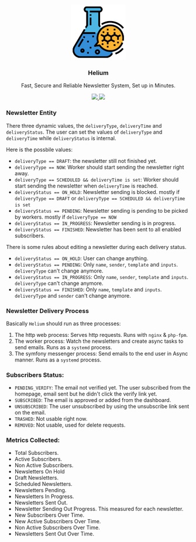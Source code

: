 <p align="center">
    <img alt="Logo" src="/public/static/logo.png?v=1.0.0" width="150" />
    <h3 align="center">Helium</h3>
    <p align="center">Fast, Secure and Reliable Newsletter System, Set up in Minutes.</p>
    <p align="center">
        <a href="https://github.com/ionsio/Helium/actions/workflows/php.yml">
            <img src="https://github.com/ionsio/Helium/actions/workflows/php.yml/badge.svg">
        </a>
        <a href="https://github.com/ionsio/Helium/blob/master/LICENSE">
            <img src="https://img.shields.io/badge/LICENSE-MIT-orange.svg">
        </a>
    </p>
</p>


### Newsletter Entity

There three dynamic values, the `deliveryType`, `deliveryTime` and `deliveryStatus`. The user can set the values of `deliveryType` and `deliveryTime` while `deliveryStatus` is internal.

Here is the possbile values:

- `deliveryType == DRAFT`: the newsletter still not finished yet.
- `deliveryType == NOW`: Worker should start sending the newsletter right away.
- `deliveryType == SCHEDULED && deliveryTime is set`: Worker should start sending the newsletter when `deliveryTime` is reached.
- `deliveryStatus == ON_HOLD`: Newsletter sending is blocked. mostly if `deliveryType == DRAFT` or `deliveryType == SCHEDULED && deliveryTime is set`
- `deliveryStatus == PENDING`: Newsletter sending is pending to be picked by workers. mostly if `deliveryType == NOW`
- `deliveryStatus == IN_PROGRESS`: Newsletter sending is in progress.
- `deliveryStatus == FINISHED`: Newsletter has been sent to all enabled subscribers.


There is some rules about editing a newsletter during each delivery status.

- `deliveryStatus == ON_HOLD`: User can change anything.
- `deliveryStatus == PENDING`: Only `name`, `sender`, `template` and `inputs`. `deliveryType` can't change anymore.
- `deliveryStatus == IN_PROGRESS`: Only `name`, `sender`, `template` and `inputs`. `deliveryType` can't change anymore.
- `deliveryStatus == FINISHED`: Only `name`, `template` and `inputs`. `deliveryType` and `sender` can't change anymore.


### Newsletter Delivery Process

Basically `Helium` should run as three processes:

1. The http web process: Serves http requests. Runs with `nginx` & `php-fpm`.
2. The worker process: Watch the newsletters and create async tasks to send emails. Runs as a `systemd` process.
3. The symfony messenger process: Send emails to the end user in Async manner. Runs as a `systemd` process.


### Subscribers Status:

- `PENDING_VERIFY`: The email not verified yet. The user subscribed from the homepage, email sent but he didn't click the verify link yet.
- `SUBSCRIBED`: The email is approved or added from the dashboard.
- `UNSUBSCRIBED`: The user unsubscribed by using the unsubscribe link sent on the email.
- `TRASHED`: Not usable right now.
- `REMOVED`: Not usable, used for delete requests.


### Metrics Collected:

- Total Subscribers.
- Active Subscribers.
- Non Active Subscribers.
- Newsletters On Hold
- Draft Newsletters.
- Scheduled Newsletters.
- Newsletters Pending.
- Newsletters In Progress.
- Newsletters Sent Out.
- Newsletter Sending Out Progress. This measured for each newsletter.
- New Subscribers Over Time.
- New Active Subscribers Over Time.
- Non Active Subscribers Over Time.
- Newsletters Sent Out Over Time.
